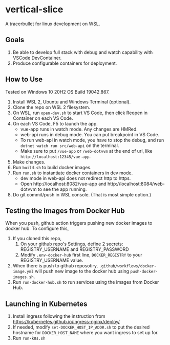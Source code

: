 # vertical-slice

A tracerbullet for linux development on WSL.

## Goals

1. Be able to develop full stack with debug and watch capability with VSCode DevContainer.
2. Produce configurable containers for deployment.

## How to Use

Tested on Windows 10 20H2 OS Build 19042.867.

1. Install WSL 2, Ubuntu and Windows Terminal (optional).
2. Clone the repo on WSL 2 filesystem.
3. On WSL, run `open-dev.sh` to start VS Code, then click Reopen in Container on each VS Code.
4. On each VS Code, F5 to launch the app.
    - vue-app runs in watch mode. Any changes are HMRed.
    - web-api runs in debug mode. You can put breakpoint in VS Code.
    - To run web-api in watch mode, you have to stop the debug, and run `dotnet watch run src/web-api` on the terminal. 
    -  Make sure to put `/vue-app` or `/web-dotvvm` at the end of url, like `http://localhost:12345/vue-app`.
5. Make changes.
6. Run `build.sh` to build docker images.
7. Run `run.sh` to instantiate docker containers in dev mode.
    - dev mode in web-api does not redirect http to https.
    - Open http://localhost:8082/vue-app and http://localhost:8084/web-dotvvm to see the app running.
8. Do git commit/push in WSL console. (That is most simple option.)

## Testing the Images from Docker Hub

When you push, github action triggers pushing new docker images to docker hub. To configure this,

1. If you cloned this repo,
    1. On your github repo's Settings, define 2 secrets: REGISTRY_USERNAME and REGISTRY_PASSWORD
    2. Modify `.env-docker-hub` first line, `DOCKER_REGISTRY` to your REGISTRY_USERNAME value.
2. When there is push to github reposotiry, `.github/workflows/docker-image.yml` will push new image to the docker hub using `push-docker-images.sh`.
3. Run `run-docker-hub.sh` to run services using the images from Docker Hub.

## Launching in Kubernetes

1. Install ingress following the instruction from https://kubernetes.github.io/ingress-nginx/deploy/
2. If needed, modify `set-DOCKER_HOST_IP_ADDR.sh` to put the desired hostname for `DOCKER_HOST_NAME` where you want ingress to set up for.
3. Run `run-k8s.sh`
